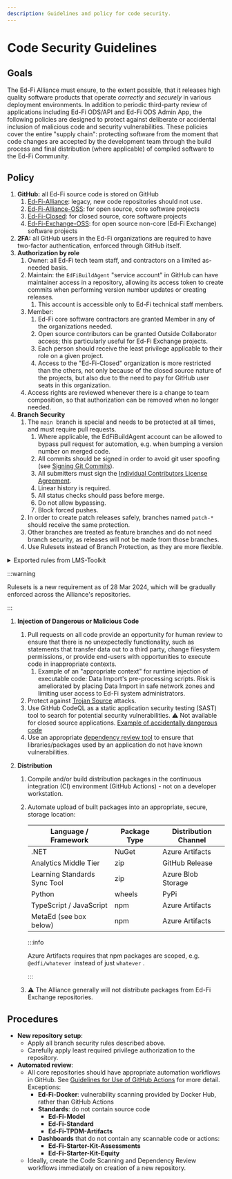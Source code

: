 ```yaml
---
description: Guidelines and policy for code security.
---
```


# Code Security Guidelines

## Goals

The Ed-Fi Alliance must ensure, to the extent possible, that it releases high
quality software products that operate _correctly_ and _securely_ in various
deployment environments. In addition to periodic third-party review of
applications including Ed-Fi ODS/API and Ed-Fi ODS Admin App, the following
policies are designed to protect against deliberate or accidental inclusion of
malicious code and security vulnerabilities. These policies cover the entire
"supply chain": protecting software from the moment that code changes are
accepted by the development team through the build process and final
distribution (where applicable) of compiled software to the Ed-Fi Community.

## Policy

1. **GitHub:** all Ed-Fi source code is stored on GitHub
   1. [Ed-Fi-Alliance](https://github.com/ed-fi-alliance): legacy, new code
      repositories should not use.
   2. [Ed-Fi-Alliance-OSS](https://github.com/Ed-Fi-Alliance-OSS): for open
      source, core software projects
   3. [Ed-Fi-Closed](https://github.com/Ed-Fi-Closed): for closed source, core
      software projects
   4. [Ed-Fi-Exchange-OSS](https://github.com/Ed-Fi-Exchange-OSS): for open
      source non-core (Ed-Fi Exchange) software projects
2. **2FA:** all GitHub users in the Ed-Fi organizations are required to have
   two-factor authentication, enforced through GitHub itself.
3. **Authorization by role**
   1. Owner: all Ed-Fi tech team staff, and contractors on a limited as-needed
      basis.
   2. Maintain: the `EdFiBuildAgent` "service account" in GitHub can have
      maintainer access in a repository, allowing its access token to create
      commits when performing version number updates or creating releases.
      1. This account is accessible only to Ed-Fi technical staff members.
   3. Member:
      1. Ed-Fi core software contractors are granted Member in any of the
         organizations needed.
      2. Open source contributors can be granted Outside Collaborator access;
         this particularly useful for Ed-Fi Exchange projects.
      3. Each person should receive the least privilege applicable to their role
         on a given project.
      4. Access to the "Ed-Fi-Closed" organization is more restricted than the
         others, not only because of the closed source nature of the projects,
         but also due to the need to pay for GitHub user seats in this
         organization.
   4. Access rights are reviewed whenever there is a change to team composition,
      so that authorization can be removed when no longer needed.
4. **Branch Security**
   1. The `main`  branch is special and needs to be protected at all times, and
      must require pull requests.
      1. Where applicable, the EdFiBuildAgent account can be allowed to bypass
         pull request for automation, e.g. when bumping a version number on
         merged code.
      2. All commits should be signed in order to avoid git user spoofing (see
         [Signing Git Commits](../source-code-control-policy/signing-git-commits.md)).
      3. All submitters must sign the
         [Individual Contributors License Agreement](https://gist.github.com/EdFiBuildAgent/d68fa602d07505c3682e8258b7dc6fbc).
      4. Linear history is required.
      5. All status checks should pass before merge.
      6. Do not allow bypassing.
      7. Block forced pushes.
   2. In order to create patch releases safely, branches named `patch-*` should
      receive the same protection.
   3. Other branches are treated as feature branches and do not need branch
      security, as releases will not be made from those branches.
   4. Use Rulesets instead of Branch Protection, as they are more flexible.

<details>
  <summary>Exported rules from LMS-Toolkit</summary>
```json
{
  "id": 580376,
  "name": "main",
  "target": "branch",
  "source_type": "Repository",
  "source": "Ed-Fi-Exchange-OSS/LMS-Toolkit",
  "enforcement": "active",
  "conditions": {
    "ref_name": {
      "exclude": [],
      "include": ["~DEFAULT_BRANCH", "refs/heads/patch-*"]
    }
  },
  "rules": [
    {
      "type": "deletion"
    },
    {
      "type": "non_fast_forward"
    },
    {
      "type": "creation"
    },
    {
      "type": "required_linear_history"
    },
    {
      "type": "required_signatures"
    },
    {
      "type": "pull_request",
      "parameters": {
        "required_approving_review_count": 1,
        "dismiss_stale_reviews_on_push": false,
        "require_code_owner_review": true,
        "require_last_push_approval": true,
        "required_review_thread_resolution": false
      }
    },
    {
      "type": "required_status_checks",
      "parameters": {
        "strict_required_status_checks_policy": false,
        "required_status_checks": [
          {
            "context": "license/cla"
          }
        ]
      }
    }
  ],
  "bypass_actors": []
}
```
</details>

:::warning

Rulesets is a new requirement as of 28 Mar 2024, which will be gradually
enforced across the Alliance's repositories.

:::

1. **Injection of Dangerous or Malicious Code**

   1. Pull requests on all code provide an opportunity for human review to
      ensure that there is no unexpectedly functionality, such as statements
      that transfer data out to a third party, change filesystem permissions, or
      provide end-users with opportunities to execute code in inappropriate
      contexts.
      1. Example of an "appropriate context" for runtime injection of executable
         code: Data Import's pre-processing scripts. Risk is ameliorated by
         placing Data Import in safe network zones and limiting user access to
         Ed-Fi system administrators.
   2. Protect against [Trojan Source](https://trojansource.codes/) attacks.
   3. Use GitHub CodeQL as a static application security testing (SAST) tool to
      search for potential security vulnerabilities. ⚠️ Not available for closed
      source applications.
      [Example of accidentally dangerous code](./codeql-example.md)
   4. Use an appropriate
      [dependency review tool](./dependency-security-automation) to ensure that
      libraries/packages used by an application do not have known
      vulnerabilities.

2. **Distribution**

   1. Compile and/or build distribution packages in the continuous integration
      (CI) environment (GitHub Actions) - not on a developer workstation.
   2. Automate upload of built packages into an appropriate, secure, storage
      location:

      | Language / Framework         | Package Type | Distribution Channel |
      | ---------------------------- | ------------ | -------------------- |
      | ​.NET                        | NuGet        | Azure Artifacts​     |
      | Analytics Middle Tier        | zip          | GitHub Release       |
      | Learning Standards Sync Tool | zip          | Azure Blob Storage   |
      | Python                       | wheels       | PyPi                 |
      | TypeScript / JavaScript      | npm          | Azure Artifacts      |
      | MetaEd (see box below)       | npm          | Azure Artifacts      |

      :::info

      Azure Artifacts requires that npm packages are scoped, e.g.
      `@edfi/whatever`  instead of just `whatever` .

      :::

   3. ⚠️ The Alliance generally will not distribute packages from Ed-Fi Exchange
      repositories.

## Procedures

* **New repository setup**:
  * Apply all branch security rules described above.
  * Carefully apply least required privilege authorization to the repository.
* **Automated review**:
  * All core repositories should have appropriate automation workflows in
    GitHub. See
    [Guidelines for Use of GitHub Actions](./guidelines-for-use-of-github-actions.md)
    for more detail. Exceptions:
    * **Ed-Fi-Docker**: vulnerability scanning provided by Docker Hub, rather
      than GitHub Actions
    * **Standards**: do not contain source code
      * **Ed-Fi-Model**
      * **Ed-Fi-Standard**
      * **Ed-Fi-TPDM-Artifacts**
    * **Dashboards** that do not contain any scannable code or actions:
      * **Ed-Fi-Starter-Kit-Assessments**
      * **Ed-Fi-Starter-Kit-Equity**
  * Ideally, create the Code Scanning and Dependency Review workflows
    immediately on creation of a new repository.
